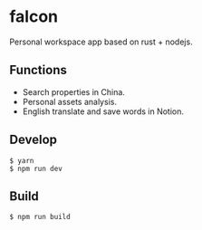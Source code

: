 # falcon

Personal workspace app based on rust + nodejs.

## Functions

- Search properties in China.
- Personal assets analysis.
- English translate and save words in Notion.

## Develop

```
$ yarn
$ npm run dev
```

## Build

```
$ npm run build
```
